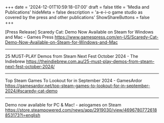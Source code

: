 +++
date = '2024-12-01T10:59:18-07:00'
draft = false
title = 'Media and Publications'
hideMeta = false
description = 'a-e-i-o game studio as covered by the press and other publications'
ShowShareButtons = false
+++


[Press Release] Scaredy Cat: Demo Now Available on Steam for Windows and Mac - Games Press
https://www.gamespress.com/en-US/Scaredy-Cat-Demo-Now-Available-on-Steam-for-Windows-and-Mac

---

25 MUST-PLAY Demos from Steam Next Fest October 2024 - The Indiebrew
https://theindiebrew.com.au/25-must-play-demos-from-steam-next-fest-october-2024/

---

Top Steam Games To Lookout for in September 2024 - GamesArdor
https://gamesardor.net/top-steam-games-to-lookout-for-in-september-2024/#scaredy-cat-demo

---

Demo now available for PC & Mac! - aeiogames on Steam
https://store.steampowered.com/news/app/2919030/view/4696780772618853173?l=english
